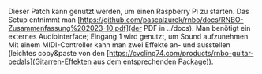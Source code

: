 Dieser Patch kann genutzt werden, um einen Raspberry Pi zu starten. Das Setup entnimmt man [https://github.com/pascalzurek/rnbo/docs/RNBO-Zusammenfassung%202023-10.pdf](der PDF in ../docs).
Man benötigt ein externes Audiointerface; Eingang 1 wird genutzt, um Sound aufzunehmen. 
Mit einem MIDI-Controller kann man zwei Effekte an- und ausstellen (leichtes copy&paste von den [https://cycling74.com/products/rnbo-guitar-pedals](Gitarren-Effekten aus dem entsprechenden Package)).
